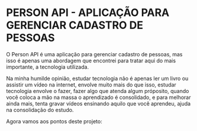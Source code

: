 # PERSON API - APLICAÇÃO PARA GERENCIAR CADASTRO DE PESSOAS

O Person API é uma aplicação para gerenciar cadastro de pessoas, mas isso é apenas uma abordagem
que encontrei para tratar aqui do mais  importante, a tecnologia utilizada.

Na minha humilde opinião, estudar tecnologia não é apenas ler um livro ou assistir um vídeo na internet,
envolve muito mais do que isso, estudar tecnologia envolve o fazer, fazer algo que atenda algum próposito,
quando você coloca a mão na massa o aprendizado é consolidado, e para melhorar ainda mais, tenta gravar vídeos
ensinando aquilo que você aprendeu, ajuda na consolidação do estudo.

Agora vamos aos pontos deste projeto:
